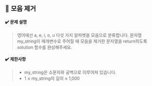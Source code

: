 ## :blue_book: 모음 제거

#### :heavy_check_mark: 문제 설명 
> 영어에선 a, e, i, o, u 다섯 가지 알파벳을 모음으로 분류합니다. 문자열 my_string이 매개변수로 주어질 때 모음을 제거한 문자열을 return하도록 solution 함수를 완성해주세요.

#### :heavy_check_mark: 제한사항
> * my_string은 소문자와 공백으로 이루어져 있습니다.
> * 1 ≤ my_string의 길이 ≤ 1,000
